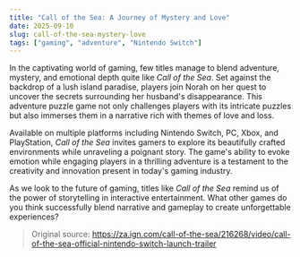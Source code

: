 ```yaml
---
title: "Call of the Sea: A Journey of Mystery and Love"
date: 2025-09-10
slug: call-of-the-sea-mystery-love
tags: ["gaming", "adventure", "Nintendo Switch"]
---
```


In the captivating world of gaming, few titles manage to blend adventure, mystery, and emotional depth quite like *Call of the Sea*. Set against the backdrop of a lush island paradise, players join Norah on her quest to uncover the secrets surrounding her husband's disappearance. This adventure puzzle game not only challenges players with its intricate puzzles but also immerses them in a narrative rich with themes of love and loss.

Available on multiple platforms including Nintendo Switch, PC, Xbox, and PlayStation, *Call of the Sea* invites gamers to explore its beautifully crafted environments while unraveling a poignant story. The game's ability to evoke emotion while engaging players in a thrilling adventure is a testament to the creativity and innovation present in today's gaming industry.

As we look to the future of gaming, titles like *Call of the Sea* remind us of the power of storytelling in interactive entertainment. What other games do you think successfully blend narrative and gameplay to create unforgettable experiences?
> Original source: https://za.ign.com/call-of-the-sea/216268/video/call-of-the-sea-official-nintendo-switch-launch-trailer